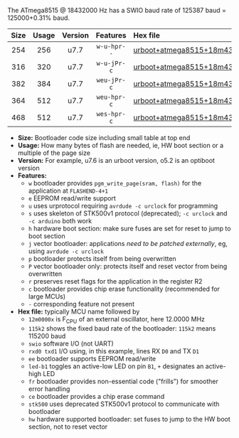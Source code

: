 The ATmega8515 @ 18432000 Hz has a SWIO baud rate of 125387 baud = 125000+0.31% baud.

|Size|Usage|Version|Features|Hex file|
|:-:|:-:|:-:|:-:|:--|
|254|256|u7.7|`w-u-hpr--`|[urboot+atmega8515+18m4320x++125k0_swio_rxd0_txd1_led+b0_hw.hex](https://raw.githubusercontent.com/stefanrueger/urboot.hex/main/cores/majorcore/atmega8515/external_oscillator/fcpu+18m4320_Hz/br++125k0_bps/urboot+atmega8515+18m4320x++125k0_swio_rxd0_txd1_led+b0_hw.hex)|
|316|320|u7.7|`w-u-jPr-c`|[urboot+atmega8515+18m4320x++125k0_swio_rxd0_txd1_led+b0_fr_ce.hex](https://raw.githubusercontent.com/stefanrueger/urboot.hex/main/cores/majorcore/atmega8515/external_oscillator/fcpu+18m4320_Hz/br++125k0_bps/urboot+atmega8515+18m4320x++125k0_swio_rxd0_txd1_led+b0_fr_ce.hex)|
|382|384|u7.7|`weu-jPr-c`|[urboot+atmega8515+18m4320x++125k0_swio_rxd0_txd1_ee_led+b0_fr_ce.hex](https://raw.githubusercontent.com/stefanrueger/urboot.hex/main/cores/majorcore/atmega8515/external_oscillator/fcpu+18m4320_Hz/br++125k0_bps/urboot+atmega8515+18m4320x++125k0_swio_rxd0_txd1_ee_led+b0_fr_ce.hex)|
|364|512|u7.7|`weu-hpr-c`|[urboot+atmega8515+18m4320x++125k0_swio_rxd0_txd1_ee_led+b0_fr_ce_hw.hex](https://raw.githubusercontent.com/stefanrueger/urboot.hex/main/cores/majorcore/atmega8515/external_oscillator/fcpu+18m4320_Hz/br++125k0_bps/urboot+atmega8515+18m4320x++125k0_swio_rxd0_txd1_ee_led+b0_fr_ce_hw.hex)|
|468|512|u7.7|`wes-hpr-c`|[urboot+atmega8515+18m4320x++125k0_swio_rxd0_txd1_ee_led+b0_fr_ce_stk500_hw.hex](https://raw.githubusercontent.com/stefanrueger/urboot.hex/main/cores/majorcore/atmega8515/external_oscillator/fcpu+18m4320_Hz/br++125k0_bps/urboot+atmega8515+18m4320x++125k0_swio_rxd0_txd1_ee_led+b0_fr_ce_stk500_hw.hex)|

- **Size:** Bootloader code size including small table at top end
- **Usage:** How many bytes of flash are needed, ie, HW boot section or a multiple of the page size
- **Version:** For example, u7.6 is an urboot version, o5.2 is an optiboot version
- **Features:**
  + `w` bootloader provides `pgm_write_page(sram, flash)` for the application at `FLASHEND-4+1`
  + `e` EEPROM read/write support
  + `u` uses urprotocol requiring `avrdude -c urclock` for programming
  + `s` uses skeleton of STK500v1 protocol (deprecated); `-c urclock` and `-c arduino` both work
  + `h` hardware boot section: make sure fuses are set for reset to jump to boot section
  + `j` vector bootloader: applications *need to be patched externally*, eg, using `avrdude -c urclock`
  + `p` bootloader protects itself from being overwritten
  + `P` vector bootloader only: protects itself and reset vector from being overwritten
  + `r` preserves reset flags for the application in the register R2
  + `c` bootloader provides chip erase functionality (recommended for large MCUs)
  + `-` corresponding feature not present
- **Hex file:** typically MCU name followed by
  + `12m0000x` is F<sub>CPU</sub> of an external oscillator, here 12.0000 MHz
  + `115k2` shows the fixed baud rate of the bootloader: `115k2` means 115200 baud
  + `swio` software I/O (not UART)
  + `rxd0 txd1` I/O using, in this example, lines RX `D0` and TX `D1`
  + `ee` bootloader supports EEPROM read/write
  + `led-b1` toggles an active-low LED on pin `B1`, `+` designates an active-high LED
  + `fr` bootloader provides non-essential code ("frills") for smoother error handling
  + `ce` bootloader provides a chip erase command
  + `stk500` uses deprecated STK500v1 protocol to communicate with bootloader
  + `hw` hardware supported bootloader: set fuses to jump to the HW boot section, not to reset vector
